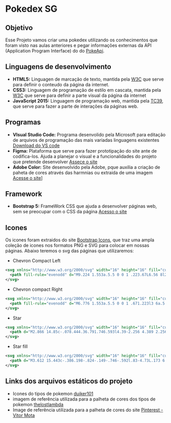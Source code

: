 # Pokedex SG

## Objetivo

Esse Projeto vamos criar uma pokedex utilizando os conhecimentos que foram visto nas aulas anteriores e pegar informações externas da API (Application Program Interface) do  do [PokeApi](https://pokeapi.copokeApi).

## Linguagens de desenvolvimento

* __HTML5:__ Linguagen de marcação de texto, mantida pela [W3C](https://www.w3.org/) que serve para definir o conteudo da página da internet.
* __CSS3:__ Linguagem de programação de estilo em cascata, mantida pela [W3C](https://www.w3.org/) que serve para definir a parte visual da página da internet
* __JavaScript 2015:__ Linguagem de programação web, mantida pela [TC39](https://www.ecma-international.org/technical-committees/tc39/?tab=general), que serve para fazer a parte de interações da páginas web.

## Programas

* __VIsual Studio Code:__ Programa desenvolido pela Microsoft para editação de arquivos de programação das mais variadas linguagens existentes [Download do VS code](https://code.visualstudio.com/)
* __Figma:__ Plataforma que serve para fazer prototipação do site ante de codifica-los. Ajuda a planejar o visual e a funcionalidades do projeto que pretende desenvolver [Assece o site](https://www.figma.com/)
* __Adobe Color:__ Site desenvolvido pela Adobe, pque auxilia a criação de paheta de cores através das harmnias ou extraida de uma imagem [Acesse o site](https://color.adobe.com/)]

## Framework

* __Bootstrap 5:__ FrameWork CSS que ajuda a desenvolver páginas web, sem se preocupar com o CSS da página [Acesso o site](https://getbootstrap.com/)

## Icones

Os icones foram extraidos do site [Bootstrap Icons](https://icons.getbootstrap.com/), que traz uma ampla coleção de icones nos formatos PNG e SVG para colocar em nossas páginas. Abaixo teremos o svg das páginas que utilizaremos:

* Chevron Compact Left

```svg
<svg xmlns="http://www.w3.org/2000/svg" width="16" height="16" fill="currentColor" class="bi bi-chevron-compact-left" viewBox="0 0 16 16">
  <path fill-rule="evenodd" d="M9.224 1.553a.5.5 0 0 1 .223.67L6.56 8l2.888 5.776a.5.5 0 1 1-.894.448l-3-6a.5.5 0 0 1 0-.448l3-6a.5.5 0 0 1 .67-.223z"/>
</svg>
```

* Chevron compact Right

```svg
<svg xmlns="http://www.w3.org/2000/svg" width="16" height="16" fill="currentColor" class="bi bi-chevron-compact-right" viewBox="0 0 16 16">
  <path fill-rule="evenodd" d="M6.776 1.553a.5.5 0 0 1 .671.223l3 6a.5.5 0 0 1 0 .448l-3 6a.5.5 0 1 1-.894-.448L9.44 8 6.553 2.224a.5.5 0 0 1 .223-.671z"/>
</svg>
```

* Star

```svg
<svg xmlns="http://www.w3.org/2000/svg" width="16" height="16" fill="currentColor" class="bi bi-star" viewBox="0 0 16 16">
  <path d="M2.866 14.85c-.078.444.36.791.746.593l4.39-2.256 4.389 2.256c.386.198.824-.149.746-.592l-.83-4.73 3.522-3.356c.33-.314.16-.888-.282-.95l-4.898-.696L8.465.792a.513.513 0 0 0-.927 0L5.354 5.12l-4.898.696c-.441.062-.612.636-.283.95l3.523 3.356-.83 4.73zm4.905-2.767-3.686 1.894.694-3.957a.565.565 0 0 0-.163-.505L1.71 6.745l4.052-.576a.525.525 0 0 0 .393-.288L8 2.223l1.847 3.658a.525.525 0 0 0 .393.288l4.052.575-2.906 2.77a.565.565 0 0 0-.163.506l.694 3.957-3.686-1.894a.503.503 0 0 0-.461 0z"/>
</svg>
```

* Star fill

```svg
<svg xmlns="http://www.w3.org/2000/svg" width="16" height="16" fill="currentColor" class="bi bi-star-fill" viewBox="0 0 16 16">
  <path d="M3.612 15.443c-.386.198-.824-.149-.746-.592l.83-4.73L.173 6.765c-.329-.314-.158-.888.283-.95l4.898-.696L7.538.792c.197-.39.73-.39.927 0l2.184 4.327 4.898.696c.441.062.612.636.282.95l-3.522 3.356.83 4.73c.078.443-.36.79-.746.592L8 13.187l-4.389 2.256z"/>
</svg>
```

## Links dos arquivos estáticos do projeto

* Icones do tipos de pokemon [duiker101](https://github.com/duiker101/pokemon-type-svg-icons/releases/tag/1.0.0)
* imagem de referência utilizada para a palheta de cores dos tipos de pokemon [thelostlambda](https://thelostlambda.github.io/pokestats/)
* Image de referência utilizada para a palheta de cores do site [Pinterest - Vitor Mota](https://ar.pinterest.com/pin/536913586821056931/)
